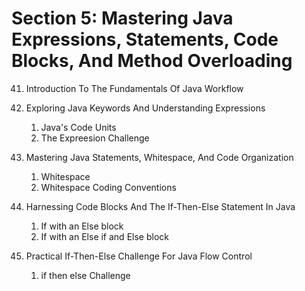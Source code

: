 # Section 5: Mastering Java Expressions, Statements, Code Blocks, And Method Overloading

41. Introduction To The Fundamentals Of Java Workflow

42. Exploring Java Keywords And Understanding Expressions
    1. Java's Code Units
    2. The Expreesion Challenge

43. Mastering Java Statements, Whitespace, And Code Organization
    1. Whitespace
    2. Whitespace Coding Conventions

44. Harnessing Code Blocks And The If-Then-Else Statement In Java
    1. If with an Else block
    2. If with an Else if and Else block

45. Practical If-Then-Else Challenge For Java Flow Control
    1. if then else Challenge